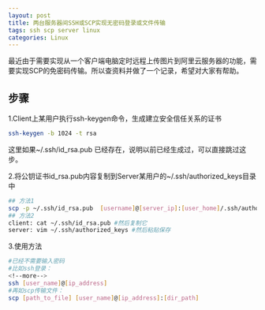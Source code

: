 ```yaml
---
layout: post
title: 两台服务器间SSH或SCP实现无密码登录或文件传输
tags: ssh scp server linux
categories: Linux
---
```


最近由于需要实现从一个客户端电脑定时远程上传图片到阿里云服务器的功能，需要实现SCP的免密码传输。所以查资料并做了一个记录，希望对大家有帮助。

## 步骤

1.Client上某用户执行ssh-keygen命令，生成建立安全信任关系的证书
```bash
ssh-keygen -b 1024 -t rsa
```
这里如果~/.ssh/id_rsa.pub 已经存在，说明以前已经生成过，可以直接跳过这步。

2.将公钥证书id_rsa.pub内容复制到Server某用户的~/.ssh/authorized_keys目录中
```bash
## 方法1
scp -p ~/.ssh/id_rsa.pub  [username]@[server_ip]:[user_home]/.ssh/authorized_keys
## 方法2
client: cat ~/.ssh/id_rsa.pub #然后复制它
server: vim ~/.ssh/authorized_keys #然后粘贴保存
```

3.使用方法
```bash
#已经不需要输入密码
#比如ssh登录：
<!--more-->
ssh [user_name]@[ip_address]
#再如scp传输文件：
scp [path_to_file] [user_name]@[ip_address]:[dir_path]
```
